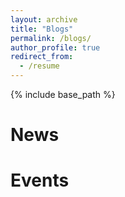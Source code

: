 ```yaml
---
layout: archive
title: "Blogs"
permalink: /blogs/
author_profile: true
redirect_from:
  - /resume
---
```


{% include base_path %}

News
======


Events
======

